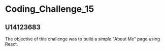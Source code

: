 # Coding_Challenge_15
## U14123683
The objective of this challenge was to build a simple "About Me" page using React.